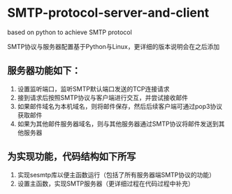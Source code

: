 # SMTP-protocol-server-and-client
based on python to achieve SMTP protocol

SMTP协议与服务器配置基于Python与Linux，更详细的版本说明会在之后添加

## 服务器功能如下：
1. 设置监听端口，监听SMTP默认端口发送的TCP连接请求
2. 接到请求后按照SMTP协议与客户端进行交互，并尝试接收邮件
3. 如果邮件域名为本机域名，则将邮件保存，然后后续客户端可通过pop3协议获取邮件
4. 如果为其他邮件服务器域名，则与其他服务器通过SMTP协议将邮件发送到其他服务器
   
## 为实现功能，代码结构如下所写
1. 实现sesmtp库以便主函数运行（包括了所有服务器端SMTP协议的功能）
2. 设置主函数，实现SMTP服务器（更详细过程在代码过程中补充）